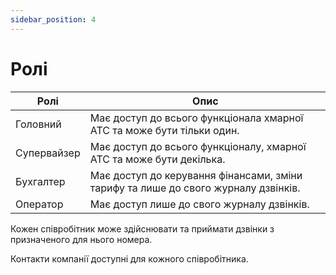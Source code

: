 ```yaml
---
sidebar_position: 4
---
```


# Ролі

| Ролі        | Опис                                                                               |
|-------------|------------------------------------------------------------------------------------|
| Головний    | Має доступ до всього функціонала хмарної АТС та може бути тільки один.             |
| Супервайзер | Має доступ до всього функціоналу, хмарної АТС та може бути декілька.               |
| Бухгалтер   | Має доступ до керування фінансами, зміни тарифу та лише до свого журналу дзвінків. |
| Оператор    | Має доступ лише до свого журналу дзвінків.                                         |


Кожен співробітник може здійснювати та приймати дзвінки з призначеного для нього номера.

Контакти компанії доступні для кожного співробітника.
